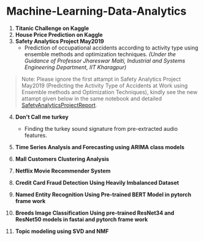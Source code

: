 # Machine-Learning-Data-Analytics
 1.  **Titanic Challenge on Kaggle**
 2.  **House Price Prediction on Kaggle**
 3.  **Safety Analytics Project May2019**
     * Prediction of occupational accidents according to activity type using ensemble methods and optimization
techniques.
         *(Under the Guidance of Professor Jhareswar Maiti, Industrial and Systems Engineering Department, IIT Kharagpur)* 
  
  > Note: Please ignore the first attampt in Safety Analytics Project May2019 (Predicting the Activity Type of Accidents at Work using Ensemble methods and Optimization Techniques), kindly see the new attampt given below in the same notebook and detailed [SafetyAnalyticsProjectReport](https://drive.google.com/file/d/1RQBO4Hplya4abvD15xFdyBgqRTGHU2vJ/view?usp=sharing). 

 4. **Don't Call me turkey**
     * Finding the turkey sound signature from pre-extracted audio features.

 5. **Time Series Analysis and Forecasting using ARIMA class models**
 6. **Mall Customers Clustering Analysis**
 7. **Netflix Movie Recommender System**
 8. **Credit Card Fraud Detection Using Heavily Imbalanced Dataset**
 9. **Named Entity Recognition Using Pre-trained BERT Model in pytorch frame work**
 10. **Breeds Image Classification Using pre-trained ResNet34 and ResNet50 models in fastai and pytorch frame work**
 11. **Topic modeling using SVD and NMF**
